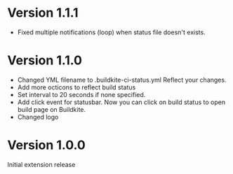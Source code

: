 # Version 1.1.1

+ Fixed multiple notifications (loop) when status file doesn't exists.

# Version 1.1.0

+ Changed YML filename to .buildkite-ci-status.yml Reflect your changes.
+ Add more octicons to reflect build status
+ Set interval to 20 seconds if none specified.
+ Add click event for statusbar. Now you can click on build status to open build page on Buildkite.
+ Changed logo

# Version 1.0.0

Initial extension release
